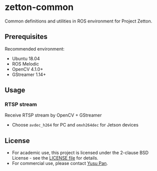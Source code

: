 # zetton-common

Common definitions and utilities in ROS environment for Project Zetton.

## Prerequisites

Recommended environment:

- Ubuntu 18.04
- ROS Melodic
- OpenCV 4.1.0+
- GStreamer 1.14+

## Usage

### RTSP stream

Receive RTSP stream by OpenCV + GStreamer

- Choose `avdec_h264` for PC and `omxh264dec` for Jetson devices

## License

- For academic use, this project is licensed under the 2-clause BSD License - see the [LICENSE file](LICENSE) for details.
- For commercial use, please contact [Yusu Pan](mailto:xxdsox@gmail.com).
